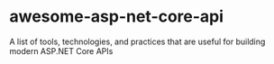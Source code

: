 # awesome-asp-net-core-api
A list of tools, technologies, and practices that are useful for building modern ASP.NET Core APIs

